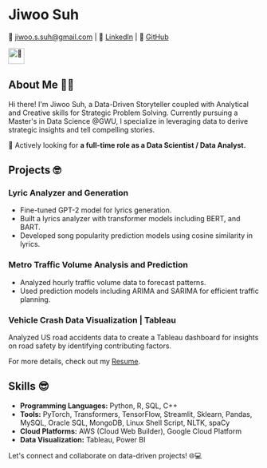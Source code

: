 
<!--
**jiwoosuh/jiwoosuh** is a ✨ _special_ ✨ repository because its `README.md` (this file) appears on your GitHub profile.

Here are some ideas to get you started:

- 🔭 I’m currently working on ...
- 🌱 I’m currently learning ...
- 👯 I’m looking to collaborate on ...
- 🤔 I’m looking for help with ...
- 💬 Ask me about ...
- 📫 How to reach me: ...
- 😄 Pronouns: ...
- ⚡ Fun fact: ...
-->

# Jiwoo Suh 

📧 [jiwoo.s.suh@gmail.com](jiwoo.s.suh@gmail.com) | 💼 [LinkedIn](https://www.linkedin.com/in/jiwoosuh) | 🚀 [GitHub](https://github.com/jiwoosuh)

<picture>
  <source srcset="https://fonts.gstatic.com/s/e/notoemoji/latest/1f917/512.webp" type="image/webp">
  <img src="https://fonts.gstatic.com/s/e/notoemoji/latest/1f917/512.gif" alt="🤗" width="32" height="32">
</picture>


## About Me 👩‍💻

Hi there! I'm Jiwoo Suh, a Data-Driven Storyteller coupled with Analytical and Creative skills for Strategic Problem Solving. 
Currently pursuing a Master's in Data Science @GWU, I specialize in leveraging data to derive strategic insights and tell compelling stories. 

📢 Actively looking for **a full-time role as a Data Scientist / Data Analyst.**

## Projects 🤓

### Lyric Analyzer and Generation

- Fine-tuned GPT-2 model for lyrics generation.
- Built a lyrics analyzer with transformer models including BERT, and BART.
- Developed song popularity prediction models using cosine similarity in lyrics.

### Metro Traffic Volume Analysis and Prediction

- Analyzed hourly traffic volume data to forecast patterns.
- Used prediction models including ARIMA and SARIMA for efficient traffic planning.

### Vehicle Crash Data Visualization | Tableau

Analyzed US road accidents data to create a Tableau dashboard for insights on road safety by identifying contributing factors.

For more details, check out my [Resume](https://www.linkedin.com/in/jiwoosuh/overlay/1706057301334/single-media-viewer/?profileId=ACoAADs6JyMBBfJliCz_JdnYVzrvrqqT4hkjft0).

## Skills 😎

- **Programming Languages:** Python, R, SQL, C++
- **Tools:** PyTorch, Transformers, TensorFlow, Streamlit, Sklearn, Pandas, MySQL, Oracle SQL, MongoDB, Linux Shell Script, NLTK, spaCy
- **Cloud Platforms:** AWS (Cloud Web Builder), Google Cloud Platform
- **Data Visualization:** Tableau, Power BI

Let's connect and collaborate on data-driven projects! 🌐💻

